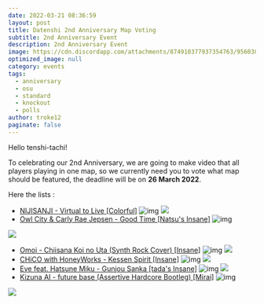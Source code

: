 ```yaml
---
date: 2022-03-21 08:36:59
layout: post
title: Datenshi 2nd Anniversary Map Voting
subtitle: 2nd Anniversary Event
description: 2nd Anniversary Event
image: https://cdn.discordapp.com/attachments/874910377937354763/956038215373062214/Copy_of_DATENXLOEBAD.png
optimized_image: null
category: events
tags:
  - anniversary
  - osu
  - standard
  - knockout
  - polls
author: troke12
paginate: false
---
```

Hello tenshi-tachi!

To celebrating our 2nd Anniversary, we are going to make video that all players playing in one map, so we currently need you to vote what map should be featured, the deadline will be on **26 March 2022**.

Here the lists :
- [NIJISANJI - Virtual to Live [Colorful]](https://osu.ppy.sh/beatmapsets/1024346#osu/2142659)
  ![img](https://cdn.discordapp.com/attachments/874251888357441537/956039960450973746/unknown.png)
[![](https://api.gh-polls.com/poll/01FYTGDPRWCC45MSK4F501040F/NIJISANJI%20-%20Virtual%20to%20Live%20(%20%E2%9F%B8%20Click%20to%20vote%20))](https://api.gh-polls.com/poll/01FYTGDPRWCC45MSK4F501040F/NIJISANJI%20-%20Virtual%20to%20Live%20(%20%E2%9F%B8%20Click%20to%20vote%20)/vote)
- [Owl City & Carly Rae Jepsen - Good Time [Natsu's Insane]](https://osu.ppy.sh/beatmapsets/100019#osu/271848)
  ![img](https://cdn.discordapp.com/attachments/874251888357441537/956040394464972880/unknown.png)

[![](https://api.gh-polls.com/poll/01FYTGDPRWCC45MSK4F501040F/Owl%20City%20%26%20Carly%20Rae%20Jepsen%20-%20Good%20Time%20(%20%E2%9F%B8%20Click%20to%20vote%20))](https://api.gh-polls.com/poll/01FYTGDPRWCC45MSK4F501040F/Owl%20City%20%26%20Carly%20Rae%20Jepsen%20-%20Good%20Time%20(%20%E2%9F%B8%20Click%20to%20vote%20)/vote)
- [Omoi - Chiisana Koi no Uta (Synth Rock Cover) [Insane]](https://osu.ppy.sh/beatmapsets/609189#osu/1419961)
  ![img](https://cdn.discordapp.com/attachments/874251888357441537/956041752488325150/unknown.png)
[![](https://api.gh-polls.com/poll/01FYTGDPRWCC45MSK4F501040F/Omoi%20-%20Chiisana%20Koi%20no%20Uta%20(Synth%20Rock%20Cover)%20(%20%E2%9F%B8%20Click%20to%20vote%20))](https://api.gh-polls.com/poll/01FYTGDPRWCC45MSK4F501040F/Omoi%20-%20Chiisana%20Koi%20no%20Uta%20(Synth%20Rock%20Cover)%20(%20%E2%9F%B8%20Click%20to%20vote%20)/vote)
- [CHiCO with HoneyWorks - Kessen Spirit [Insane]](https://osu.ppy.sh/beatmapsets/1484429#osu/3056712)
  ![img](https://cdn.discordapp.com/attachments/874251888357441537/956042721720696902/unknown.png)
[![](https://api.gh-polls.com/poll/01FYTGDPRWCC45MSK4F501040F/CHiCO%20with%20HoneyWorks%20-%20Kessen%20Spirit%20(%20%E2%9F%B8%20Click%20to%20vote%20))](https://api.gh-polls.com/poll/01FYTGDPRWCC45MSK4F501040F/CHiCO%20with%20HoneyWorks%20-%20Kessen%20Spirit%20(%20%E2%9F%B8%20Click%20to%20vote%20)/vote)
- [Eve feat. Hatsune Miku - Gunjou Sanka [tada's Insane]](https://osu.ppy.sh/beatmapsets/1590367#osu/3261179)
  ![img](https://cdn.discordapp.com/attachments/874251888357441537/956044227425468456/unknown.png)
[![](https://api.gh-polls.com/poll/01FYTGDPRWCC45MSK4F501040F/Eve%20feat.%20Hatsune%20Miku%20-%20Gunjou%20Sanka%20(%20%E2%9F%B8%20Click%20to%20vote%20))](https://api.gh-polls.com/poll/01FYTGDPRWCC45MSK4F501040F/Eve%20feat.%20Hatsune%20Miku%20-%20Gunjou%20Sanka%20(%20%E2%9F%B8%20Click%20to%20vote%20)/vote)
- [Kizuna AI - future base (Assertive Hardcore Bootleg) [Mirai]](https://osu.ppy.sh/beatmapsets/994770#osu/2080045)
  ![img](https://cdn.discordapp.com/attachments/874251888357441537/956044823566110770/unknown.png)

[![](https://api.gh-polls.com/poll/01FYTGDPRWCC45MSK4F501040F/Kizuna%20AI%20-%20future%20base%20(Assertive%20Hardcore%20Bootleg)%20(%20%E2%9F%B8%20Click%20to%20vote%20))](https://api.gh-polls.com/poll/01FYTGDPRWCC45MSK4F501040F/Kizuna%20AI%20-%20future%20base%20(Assertive%20Hardcore%20Bootleg)%20(%20%E2%9F%B8%20Click%20to%20vote%20)/vote)
